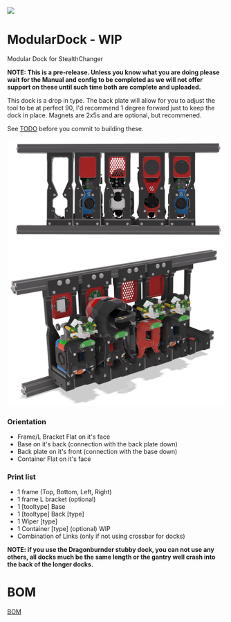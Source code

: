 ![](https://github.com/StealthChanger/ModularDock/blob/main/media/images/Stealthchanger_Dock_logo.png?raw=true)
# ModularDock - WIP

Modular Dock for StealthChanger

**NOTE: This is a pre-release.  Unless you know what you are doing please wait for the Manual and config to be completed as we will not offer support on these until such time both are complete and uploaded.**

This dock is a drop in type. The back plate will allow for you to adjust the tool to be at perfect 90, I'd recommend 1 degree forward just to keep the dock in place.  Magnets are 2x5s and are optional, but recommened.

See [TODO](TODO.md) before you commit to building these.

![](media/images/front.png)
![](media/images/back.png)


### Orientation
- Frame/L Bracket Flat on it's face
- Base on it's back (connection with the back plate down)
- Back plate on it's front (connection with the base down)
- Container Flat on it's face

### Print list
- 1 frame (Top, Bottom, Left, Right)
- 1 frame L bracket (optional)
- 1 [tooltype] Base
- 1 [tooltype] Back [type]
- 1 Wiper [type]
- 1 Container [type] (optional) WIP
- Combination of Links (only if not using crossbar for docks)

**NOTE: if you use the Dragonburnder stubby dock, you can not use any others, all docks much be the same length or the gantry well crash into the back of the longer docks.**


# BOM

[BOM](BOM.md)
